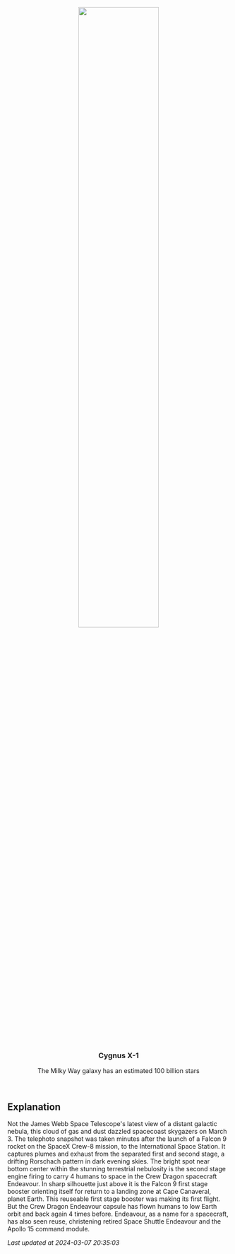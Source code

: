<p align='center'>
    <img src='https://apod.nasa.gov/apod/image/2403/Crew-8image0_1024.jpeg' width='60%' />
    <h3 align="center">Cygnus X-1</h3>
    <p align="center">The Milky Way galaxy has an estimated 100 billion stars</p>
</p>
<br/>

Explanation
--
Not the James Webb Space Telescope's latest view of a distant galactic nebula, this cloud of gas and dust dazzled spacecoast skygazers on March 3. The telephoto snapshot was taken minutes after the launch of a Falcon 9 rocket on the SpaceX Crew-8 mission, to the International Space Station. It captures plumes and exhaust from the separated first and second stage, a drifting Rorschach pattern in dark evening skies.  The bright spot near bottom center within the stunning terrestrial nebulosity is the second stage engine firing to carry 4 humans to space in the Crew Dragon spacecraft Endeavour. In sharp silhouette just above it is the Falcon 9 first stage booster orienting itself for return to a landing zone at Cape Canaveral, planet Earth. This reuseable first stage booster was making its first flight. But the Crew Dragon Endeavour capsule has flown humans to low Earth orbit and back again 4 times before. Endeavour, as a name for a spacecraft, has also seen reuse, christening retired Space Shuttle Endeavour and the Apollo 15 command module.


*Last updated at 2024-03-07 20:35:03*
